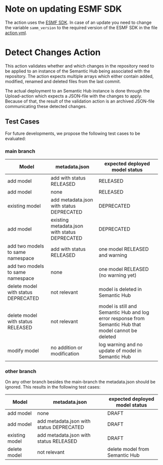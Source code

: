 <!--
#######################################################################
# Copyright (c) 2023 Contributors to the Eclipse Foundation
#
# See the NOTICE file(s) distributed with this work for additional
# information regarding copyright ownership.
#
# This work is made available under the terms of the
# Creative Commons Attribution 4.0 International (CC-BY-4.0) license,
# which is available at
# https://creativecommons.org/licenses/by/4.0/legalcode.
#
# SPDX-License-Identifier: CC-BY-4.0
#######################################################################
-->

# Note on updating ESMF SDK 

The action uses the [ESMF SDK](https://github.com/eclipse-esmf/esmf-sdk). In case of an update you need to change the variable ``samm_version`` to the required version of the ESMF SDK in the file [action.yml](action.yml).

# Detect Changes Action

This action validates whether and which changes in the repository need to be applied to an instance of the Semantic Hub being associated with the repository.
The action expects multiple arrays which either contain added, modified, renamed and deleted files from the last commit. 

The actual deployment to an Semantic Hub instance is done through the Upload-action which expects a JSON-file with the changes to apply. Because of that, the result of the validation action is an archived JSON-file communicating these detected changes. 

## Test Cases

For future developments, we propose the following test cases to be evaluated:

### main branch

| Model | metadata.json | expected deployed model status |
----| ---- | ----- |
add model | add with status RELEASED | RELEASED
add model | none | RELEASED
existing model | add metadata.json with status DEPRECATED | DEPRECATED
add model | existing metadata.json with status DEPRECATED | DEPRECATED
add two models to same namespace | add with status RELEASED | one model RELEASED and warning
add two models to same namespace | none | one model RELEASED (no warning yet)
delete model with status DEPRECATED  | not relevant | model is deleted in Semantic Hub 
delete model with status RELEASED | not relevant | model is still and Semantic Hub and log error response from Semantic Hub that model cannot be deleted
modify model | no addition or modification | log warning and no update of model in Semantic Hub

### other branch

On any other branch besides the main-branch the metadata.json should be ignored. This results in the following test cases: 

| Model | metadata.json | expected deployed model status |
----| ---- | ----- |
add model | none | DRAFT
add model | add metadata.json with status DEPRECATED | DRAFT
existing model | add metadata.json with status RELEASED | DRAFT
delete model | not relevant | delete model from Semantic Hub
